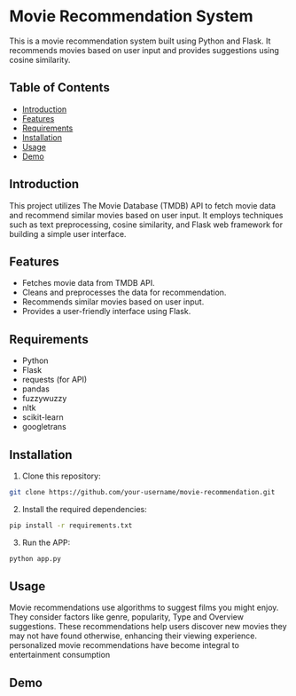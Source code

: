 # Movie Recommendation System

This is a movie recommendation system built using Python and Flask. It recommends movies based on user input and provides suggestions using cosine similarity.

## Table of Contents
- [Introduction](#introduction)
- [Features](#features)
- [Requirements](#requirements)
- [Installation](#installation)
- [Usage](#usage)
- [Demo](#demo)

## Introduction

This project utilizes The Movie Database (TMDB) API to fetch movie data and recommend similar movies based on user input. It employs techniques such as text preprocessing, cosine similarity, and Flask web framework for building a simple user interface.

## Features

- Fetches movie data from TMDB API.
- Cleans and preprocesses the data for recommendation.
- Recommends similar movies based on user input.
- Provides a user-friendly interface using Flask.

## Requirements

- Python
- Flask
- requests (for API)
- pandas
- fuzzywuzzy
- nltk
- scikit-learn
- googletrans

## Installation

1. Clone this repository:

```bash
git clone https://github.com/your-username/movie-recommendation.git
```
2. Install the required dependencies:

```bash
pip install -r requirements.txt
```
3. Run the APP:

```bash
python app.py
```

## Usage
Movie recommendations use algorithms to suggest films you might enjoy. They consider factors like genre, popularity, Type and Overview suggestions. These recommendations help users discover new movies they may not have found otherwise, enhancing their viewing experience. personalized movie recommendations have become integral to entertainment consumption
## Demo
